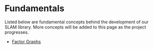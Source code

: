 # Fundamentals

Listed below are fundamental concepts behind the development of our SLAM
library. More concepts will be added to this page as the project progresses.

- [Factor Graphs](#docs/ref/factor_graphs)

